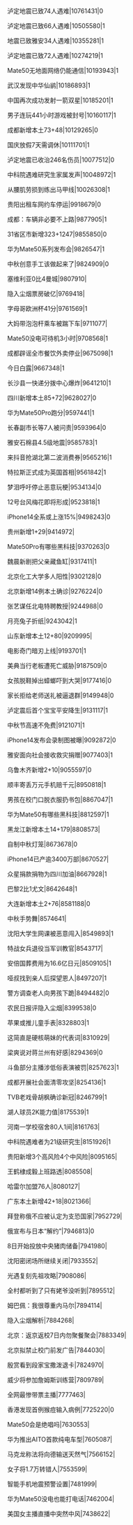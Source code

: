 泸定地震已致74人遇难|10761431|0

泸定地震已致66人遇难|10505580|1

地震已致雅安34人遇难|10355281|1

泸定地震已致72人遇难|10274219|1

Mate50无地面网络仍能通信|10193943|1

武汉发现中华仙鹟|10186893|1

中国再次成功发射一箭双星|10185201|1

男子连玩441小时游戏被封号|10160117|1

成都新增本土73+48|10129265|0

国庆放假7天需调休|10111701|1

泸定地震已收治246名伤员|10077512|0

中科院遇难研究生家属发声|10048972|1

从腰肌劳损到练出马甲线|10026308|1

贵阳出租车网约车停运|9918679|0

成都：车辆非必要不上路|9877905|1

31省区市新增323+1247|9855850|0

华为Mate50系列发布会|9826547|1

中秋创意手工该做起来了|9824909|0

塞维利亚0比4曼城|9807910|

隐入尘烟票房破亿|9769418|

字母哥欧洲杯41分|9761569|1

大妈带泡泡杆乘车被踹下车|9711077|

Mate50没电可待机3小时|9708568|1

成都辟谣全市餐饮外卖停业|9675098|1

今日白露|9667348|1

长沙县一快递分拨中心爆炸|9641210|1

四川新增本土85+72|9628027|0

华为Mate50Pro跑分|9597441|1

长春副市长等7人被问责|9593964|0

雅安石棉县4.5级地震|9585783|1

来抖音抢湖北第二波消费券|9565216|1

特拉斯正式成为英国首相|9561842|1

梦泪呼吁停止恶意玩梗|9534134|0

12号台风梅花即将形成|9523818|1

iPhone14全系或上涨15%|9498243|0

贵州新增1+29|9414972|

Mate50Pro有哪些黑科技|9370263|0

魏晨新剧把父亲藏鱼缸|9317411|1

北京化工大学多人阳性|9302128|0

北京新增14例本土确诊|9276224|0

张艺谋任北电特聘教授|9244988|0

月亮兔子折纸|9243042|1

山东新增本土12+80|9209995|

电影奇门暗刃上线|9193701|1

美典当行老板遭死亡威胁|9187509|0

女孩脱鞋掉出蟑螂吓到大哭|9177416|0

家长拒给老师送礼被逼退群|9149948|0

泸定震后首个宝宝平安降生|9131117|1

中秋节高速不免费|9121071|1

iPhone14发布会录制图被曝|9092872|0

雅安面向社会接收救灾捐赠|9077403|1

乌鲁木齐新增2+10|9055597|0

顺丰寄丢万元手机赔千元|8950818|1

男孩在校门口脱衣服扔书包|8867047|1

华为Mate50有哪些黑科技|8812597|1

黑龙江新增本土14+179|8808573|

自制中秋灯笼|8673678|0

iPhone14已产逾3400万部|8670527|

众星捐款捐物为四川加油|8667928|1

巴黎2比1尤文|8642648|1

大连新增本土2+76|8581188|0

中秋手势舞|8574641|

沈阳大学生网课被恶意闯入|8549893|1

特战女兵退役当军训教官|8543717|

安倍国葬费用为16.6亿日元|8509105|1

哑叔找到亲人后探望恩人|8497207|1

警方调查老人向男孩下跪|8494482|0

农民日报评隐入尘烟|8399538|0

苹果或推儿童手表|8328803|1

这简直是硬核萌妹的代表词|8310929|

梁爽说对蒋兰州有好感|8294369|0

斗鱼部分主播涉低俗表演被罚|8257623|1

成都开展社会面清零攻坚|8254136|1

TVB老戏骨胡枫确诊新冠|8246799|1

湖人球员2K能力值|8175539|1

河南一学校宿舍80人1间|8161763|

中科院遇难者为21级研究生|8151926|1

贵阳新增3个高风险4个中风险|8095165|

王鹤棣成毅上班路透|8085508|

哈雷尔加盟76人|8080127|

广东本土新增42+18|8021366|

拜登称俄不应被认定为支恐国家|7952729|

俄宣布与日本“解约”|7946813|0

8日开始投放中央猪肉储备|7941980|

沈阳密闭场所继续关闭|7933552|

光遇复刻先祖攻略|7908086|

全村都听到了只有姥爷没听到|7895512|

姆巴佩：我很尊重内马尔|7894114|

隐入尘烟解析|7884268|

北京：返京返校7日内勿聚餐聚会|7883349|

北京拟禁止校门前发广告|7844030|

殷赏看到段家宝撒泼退卡|7824970|

威少将参加詹姆斯训练营|7809789|

全网最惨带票主播|7777463|

香港发现首例猴痘输入病例|7725220|0

Mate50会是绝唱吗|7630553|

华为推出AITO首款纯电车型|7605087|

马克龙称法将向德输送天然气|7566152|

女子将1.7万转错人|7553599|

智能手机地震预警设置|7481999|

华为Mate50没电也能打电话|7462004|

美国女主播直播中突然中风|7438622|

